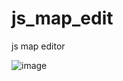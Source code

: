 # js_map_edit
js map editor


![image](https://github.com/user-attachments/assets/6f5e5ffc-df6c-46be-8035-2df0c38bc2dc)
